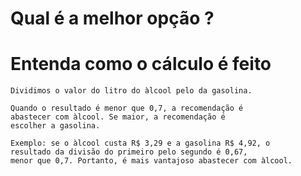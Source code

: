 # Qual é a melhor opção ?

# Entenda como o cálculo é feito

```
Dividimos o valor do litro do àlcool pelo da gasolina.

Quando o resultado é menor que 0,7, a recomendação é
abastecer com àlcool. Se maior, a recomendação é
escolher a gasolina.

Exemplo: se o àlcool custa R$ 3,29 e a gasolina R$ 4,92, o
resultado da divisão do primeiro pelo segundo é 0,67,
menor que 0,7. Portanto, é mais vantajoso abastecer com àlcool.
```
